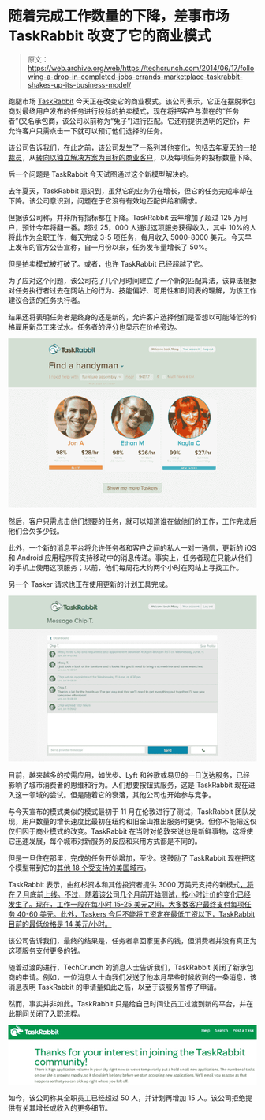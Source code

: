 # 随着完成工作数量的下降，差事市场 TaskRabbit 改变了它的商业模式 

> 原文：<https://web.archive.org/web/https://techcrunch.com/2014/06/17/following-a-drop-in-completed-jobs-errands-marketplace-taskrabbit-shakes-up-its-business-model/>

跑腿市场 [TaskRabbit](https://web.archive.org/web/20221206013430/http://www.taskrabbit.com/) 今天正在改变它的商业模式。该公司表示，它正在摆脱承包商对最终用户发布的任务进行投标的拍卖模式，现在将把客户与潜在的“任务者”(又名承包商，该公司以前称为“兔子”)进行匹配。它还将提供透明的定价，并允许客户只需点击一下就可以预订他们选择的任务。

该公司告诉我们，在此之前，该公司发生了一系列其他变化，包括[去年夏天的一轮裁员](https://web.archive.org/web/20221206013430/https://beta.techcrunch.com/2013/07/08/taskrabbit-confirms-layoffs-as-it-realigns-to-focus-on-mobile-and-enterprise/)，从[转向以独立解决方案为目标的商业客户](https://web.archive.org/web/20221206013430/https://beta.techcrunch.com/2014/04/01/taskrabbit-for-business-service-portal-quietly-disappears/)，以及每项任务的投标数量下降。

后一个问题是 TaskRabbit 今天试图通过这个新模型解决的。

去年夏天，TaskRabbit 意识到，虽然它的业务仍在增长，但它的任务完成率却在下降。该公司意识到，问题在于它没有有效地匹配供给和需求。

但据该公司称，并非所有指标都在下降。TaskRabbit 去年增加了超过 125 万用户，预计今年将翻一番。超过 25，000 人通过这项服务获得收入，其中 10%的人将此作为全职工作，每天完成 3-5 项任务，每月收入 5000-8000 美元。今天早上发布的官方公告宣称，自一月份以来，任务发布量增长了 50%。

但是拍卖模式被打破了。或者，也许 TaskRabbit 已经超越了它。

为了应对这个问题，该公司花了几个月时间建立了一个新的匹配算法，该算法根据对任务执行者过去在网站上的行为、技能偏好、可用性和时间表的理解，为该工作建议合适的任务执行者。

结果还将表明任务者是终身的还是新的，允许客户选择他们是否想以可能降低的价格雇用新员工来试水。任务者的评分也显示在价格旁边。

![the-new-tr-2](img/5ac3202ccdf2edfb7c33637e580f6c0a.png)

然后，客户只需点击他们想要的任务，就可以知道谁在做他们的工作，工作完成后他们会欠多少钱。

此外，一个新的消息平台将允许任务者和客户之间的私人一对一通信，更新的 iOS 和 Android 应用程序将支持移动中的消息传递。事实上，任务者现在只能从他们的手机上使用这项服务；以前，他们每周花大约两个小时在网站上寻找工作。

另一个 Tasker 请求也正在使用更新的计划工具完成。

![the-new-tr-4](img/2c715aeaae87c56daea8a7c3be037fbb.png)

目前，越来越多的按需应用，如优步、Lyft 和谷歌或易贝的一日送达服务，已经影响了城市消费者的思维和行为。人们想要按钮式服务，这是 TaskRabbit 现在进入这一领域的尝试。但是随着它的衰落，其他公司也开始参与竞争。

与今天宣布的模式类似的模式最初于 11 月在伦敦进行了测试，TaskRabbit 团队发现，用户数量的增长速度比最初在纽约和旧金山推出服务时更快。但你不能把这仅仅归因于商业模式的改变。TaskRabbit 在当时对伦敦来说也是新鲜事物，这将使它迅速发展，每个城市对新服务的反应和采用方式都是不同的。

但是一旦住在那里，完成的任务开始增加，至少。这鼓励了 TaskRabbit 现在把这个模型带到它的[其他 18 个受支持的美国城市](https://web.archive.org/web/20221206013430/https://www.taskrabbit.com/directory)。

TaskRabbit 表示，由红杉资本和其他投资者提供 3000 万美元支持的新模式[，将在 7 月底前上线。不过，随着该公司几个月前开始测试，按小时计价的变化已经发生了。现在，工作一般在每小时 15-25 美元之间，大多数客户最终支付每项任务 40-60 美元。此外，Taskers 今后不能将工资定在最低工资以下，TaskRabbit 目前的最低价格是 14 美元/小时。](https://web.archive.org/web/20221206013430/https://beta.techcrunch.com/2014/05/20/local-services-marketplace-thumbtack-raises-30-million/)

该公司告诉我们，最终的结果是，任务者拿回家更多的钱，但消费者并没有真正为这项服务支付更多的钱。

随着过渡的进行，TechCrunch 的消息人士告诉我们，TaskRabbit 关闭了新承包商的申请。例如，一位消息人士向我们发送了他本月早些时候收到的一条消息，该消息表明 TaskRabbit 的申请量如此之高，以至于该服务暂停了申请。

然而，事实并非如此。TaskRabbit 只是给自己时间让员工过渡到新的平台，并在此期间关闭了入职流程。

![image](img/695f25700b15ec7f3dff117d8f2ace63.png)

如今，该公司称其全职员工已经超过 50 人，并计划再增加 15 人。该公司拒绝提供有关其增长或收入的更多细节。